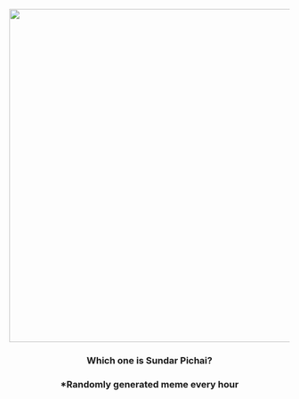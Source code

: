 <p align="center">
        <img src="https://i.redd.it/g86zku5nbcx91.jpg" width="600" height="600">
        </p>
        <h3 align="center">Which one is Sundar Pichai?</h3>
        <h3 align="center">*Randomly generated meme every hour</h3>
    